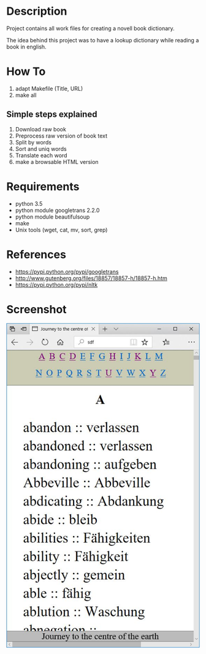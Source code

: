 # Description

Project contains all work files for creating a novell book dictionary.

The idea behind this project was to have a lookup dictionary while reading a book in english.

# How To

1. adapt Makefile (Title, URL)
2. make all

## Simple steps explained

1. Download raw book
2. Preprocess raw version of book text
3. Split by words
4. Sort and uniq words
5. Translate each word
6. make a browsable HTML version

# Requirements

* python 3.5
* python module googletrans 2.2.0
* python module beautifulsoup
* make
* Unix tools (wget, cat, mv, sort, grep)

# References

* https://pypi.python.org/pypi/googletrans
* http://www.gutenberg.org/files/18857/18857-h/18857-h.htm
* https://pypi.python.org/pypi/nltk

# Screenshot

![Screenshot](https://raw.githubusercontent.com/gitrust/book-dictionary/master/screenshot.JPG)
